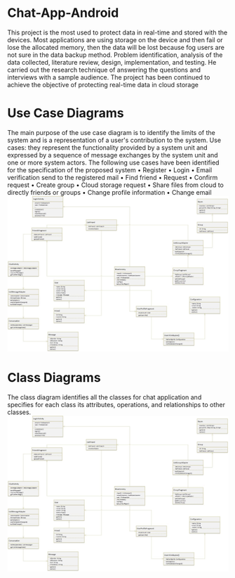 # Chat-App-Android
This project is the most used to protect data in real-time and stored with the devices. Most applications are using storage on the device and then fail or lose the allocated memory, then the data will be lost because fog users are not sure in the data backup method.
Problem identification, analysis of the data collected, literature review, design, implementation, and testing. He carried out the research technique of answering the questions and interviews with a sample audience.
The project has been continued to achieve the objective of protecting real-time data in cloud storage
# Use Case Diagrams 
The main purpose of the use case diagram is to identify the limits of the system and is a representation of a user's contribution to the system. 
Use cases: they represent the functionality provided by a system unit and expressed by a sequence of message exchanges by the system unit and one or more system actors.
The following use cases have been identified for the specification of the proposed system
•	Register
•	Login
•	Email verification send to the registered mail
•	Find friend
•	Request
•	Confirm request 
•	Create group
•	Cloud storage request
•	Share files from cloud to directly friends or groups
•	Change profile information
•	Change email
![alt text](https://github.com/piyalsmg/Chat-App-Android/blob/main/class.jpg)
# Class Diagrams 
The class diagram identifies all the classes for chat application and specifies for each class its attributes, operations, and relationships to other classes.
![alt text](https://github.com/piyalsmg/Chat-App-Android/blob/main/class.jpg)
